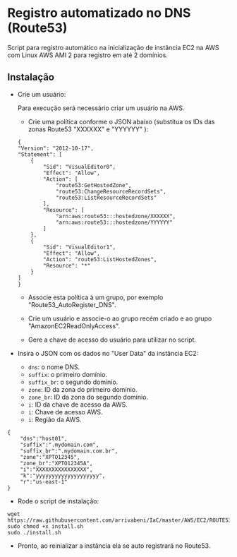 # Registro automatizado no DNS (Route53)
Script para registro automático na inicialização de instância EC2 na AWS com Linux AWS AMI 2 para registro em até 2 domínios.

## Instalação
- Crie um usuário:
    
    Para execução será necessário criar um usuário na AWS.

    - Crie uma política conforme o JSON abaixo (substitua os IDs das zonas Route53 "XXXXXX" e "YYYYYY" ):

    ```
    {
    "Version": "2012-10-17",
    "Statement": [
        {
            "Sid": "VisualEditor0",
            "Effect": "Allow",
            "Action": [
                "route53:GetHostedZone",
                "route53:ChangeResourceRecordSets",
                "route53:ListResourceRecordSets"
            ],
            "Resource": [
                "arn:aws:route53:::hostedzone/XXXXXX",
                "arn:aws:route53:::hostedzone/YYYYYY"
            ]
        },
        {
            "Sid": "VisualEditor1",
            "Effect": "Allow",
            "Action": "route53:ListHostedZones",
            "Resource": "*"
        }
    ]
    }
    ```

    - Associe esta política à um grupo, por exemplo "Route53_AutoRegister_DNS".

    - Crie um usuário e associe-o ao grupo recém criado e ao grupo "AmazonEC2ReadOnlyAccess".

    - Gere a chave de acesso do usuário para utilizar no script.


- Insira o JSON com os dados no "User Data" da instância EC2:

    - ```dns```: o nome DNS.
    - ```suffix```: o primeiro domínio.
    - ```suffix_br```: o segundo domínio.
    - ```zone```: ID da zona do primeiro domínio.
    - ```zone_br```: ID da zona do segundo domínio.
    - ```i```: ID da chave de acesso da AWS.
    - ```i```: Chave de acesso AWS.
    - ```i```: Região da AWS.
```
{
	"dns":"host01",
	"suffix":".mydomain.com",
	"suffix_br":".mydomain.com.br",
	"zone":"XPTO12345",
	"zone_br":"XPTO12345A",
	"i":"XXXXXXXXXXXXXXXX",
	"k":"yyyyyyyyyyyyyyyyyyyy",
	"r":"us-east-1"
}
```

- Rode o script de instalação:
```
wget https://raw.githubusercontent.com/arrivabeni/IaC/master/AWS/EC2/ROUTE53_DNS_Auto_Register/install.sh
sudo chmod +x install.sh
sudo ./install.sh
```

- Pronto, ao reinializar a instância ela se auto registrará no Route53.